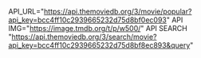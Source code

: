 API_URL="https://api.themoviedb.org/3/movie/popular?api_key=bcc4ff10c2939665232d75d8bf0ec093"
API IMG="https://image.tmdb.org/t/p/w500/"
API SEARCH "https://api.themoviedb.org/3/search/movie?api_key=bcc4ff10c2939665232d75d8bf8ec893&query"